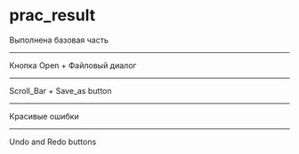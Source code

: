 # prac_result
Выполнена базовая часть
***
Кнопка Open + Файловый диалог
***
Scroll_Bar + Save_as button
***
Красивые ошибки
***
Undo and Redo buttons
